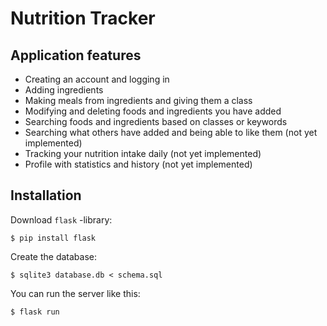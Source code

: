 # Nutrition Tracker

## Application features

* Creating an account and logging in
* Adding ingredients
* Making meals from ingredients and giving them a class
* Modifying and deleting foods and ingredients you have added
* Searching foods and ingredients based on classes or keywords
* Searching what others have added and being able to like them (not yet implemented)
* Tracking your nutrition intake daily (not yet implemented)
* Profile with statistics and history (not yet implemented)

## Installation

Download `flask` -library:

```
$ pip install flask
```

Create the database:

```
$ sqlite3 database.db < schema.sql
```

You can run the server like this:

```
$ flask run
```